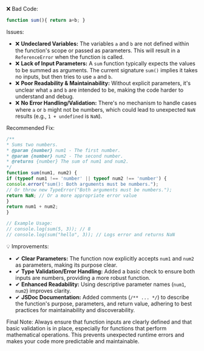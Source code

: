 ❌ Bad Code:
```javascript
function sum(){ return a+b; }
```

Issues:
* ❌ **Undeclared Variables:** The variables `a` and `b` are not defined within the function's scope or passed as
parameters. This will result in a `ReferenceError` when the function is called.
* ❌ **Lack of Input Parameters:** A `sum` function typically expects the values to be summed as arguments. The current
signature `sum()` implies it takes no inputs, but then tries to use `a` and `b`.
* ❌ **Poor Readability & Maintainability:** Without explicit parameters, it's unclear what `a` and `b` are intended to
be, making the code harder to understand and debug.
* ❌ **No Error Handling/Validation:** There's no mechanism to handle cases where `a` or `b` might not be numbers, which
could lead to unexpected `NaN` results (e.g., `1 + undefined` is `NaN`).

Recommended Fix:
```javascript
/**
* Sums two numbers.
* @param {number} num1 - The first number.
* @param {number} num2 - The second number.
* @returns {number} The sum of num1 and num2.
*/
function sum(num1, num2) {
if (typeof num1 !== 'number' || typeof num2 !== 'number') {
console.error("sum(): Both arguments must be numbers.");
// Or throw new TypeError("Both arguments must be numbers.");
return NaN; // Or a more appropriate error value
}
return num1 + num2;
}

// Example Usage:
// console.log(sum(5, 3)); // 8
// console.log(sum("hello", 3)); // Logs error and returns NaN
```

💡 Improvements:
* ✔ **Clear Parameters:** The function now explicitly accepts `num1` and `num2` as parameters, making its purpose clear.
* ✔ **Type Validation/Error Handling:** Added a basic check to ensure both inputs are numbers, providing a more robust
function.
* ✔ **Enhanced Readability:** Using descriptive parameter names (`num1`, `num2`) improves clarity.
* ✔ **JSDoc Documentation:** Added comments (`/** ... */`) to describe the function's purpose, parameters, and return
value, adhering to best practices for maintainability and discoverability.

Final Note:
Always ensure that function inputs are clearly defined and that basic validation is in place, especially for functions
that perform mathematical operations. This prevents unexpected runtime errors and makes your code more predictable and
maintainable.